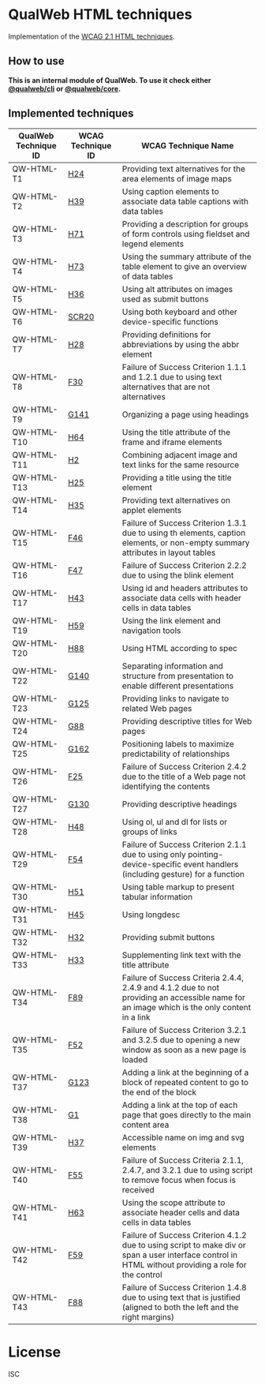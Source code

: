 # QualWeb HTML techniques

Implementation of the [WCAG 2.1 HTML techniques](https://www.w3.org/WAI/WCAG21/Techniques/#html).

## How to use

**This is an internal module of QualWeb. To use it check either [@qualweb/cli](https://github.com/qualweb/cli) or [@qualweb/core](https://github.com/qualweb/core).**

## Implemented techniques

| QualWeb Technique ID | WCAG Technique ID | WCAG Technique Name |
|---|---|---|
| QW-HTML-T1 | [H24](https://www.w3.org/WAI/WCAG21/Techniques/html/H24) | Providing text alternatives for the area elements of image maps |
| QW-HTML-T2 | [H39](https://www.w3.org/WAI/WCAG21/Techniques/html/H39) | Using caption elements to associate data table captions with data tables |
| QW-HTML-T3 | [H71](https://www.w3.org/WAI/WCAG21/Techniques/html/H71) | Providing a description for groups of form controls using fieldset and legend elements |
| QW-HTML-T4 | [H73](https://www.w3.org/WAI/WCAG21/Techniques/html/H73) | Using the summary attribute of the table element to give an overview of data tables |
| QW-HTML-T5 | [H36](https://www.w3.org/WAI/WCAG21/Techniques/html/H36) | Using alt attributes on images used as submit buttons |
| QW-HTML-T6 | [SCR20](https://www.w3.org/WAI/WCAG21/Techniques/client-side-script/SCR20) | Using both keyboard and other device-specific functions |
| QW-HTML-T7 | [H28](https://www.w3.org/WAI/WCAG21/Techniques/html/H28) | Providing definitions for abbreviations by using the abbr element |
| QW-HTML-T8 | [F30](https://www.w3.org/WAI/WCAG21/Techniques/failures/F30) | Failure of Success Criterion 1.1.1 and 1.2.1 due to using text alternatives that are not alternatives |
| QW-HTML-T9 | [G141](https://www.w3.org/WAI/WCAG21/Techniques/general/G141) | Organizing a page using headings |
| QW-HTML-T10 | [H64](https://www.w3.org/WAI/WCAG21/Techniques/html/H64) | Using the title attribute of the frame and iframe elements |
| QW-HTML-T11 | [H2](https://www.w3.org/WAI/WCAG21/Techniques/html/H2) | Combining adjacent image and text links for the same resource |
| QW-HTML-T13 | [H25](https://www.w3.org/WAI/WCAG21/Techniques/html/H25) | Providing a title using the title element |
| QW-HTML-T14 | [H35](https://www.w3.org/WAI/WCAG21/Techniques/html/H35) | Providing text alternatives on applet elements |
| QW-HTML-T15 | [F46](https://www.w3.org/WAI/WCAG21/Techniques/failures/F46) | Failure of Success Criterion 1.3.1 due to using th elements, caption elements, or non-empty summary attributes in layout tables |
| QW-HTML-T16 | [F47](https://www.w3.org/WAI/WCAG21/Techniques/failures/F47) | Failure of Success Criterion 2.2.2 due to using the blink element |
| QW-HTML-T17 | [H43](https://www.w3.org/WAI/WCAG21/Techniques/html/H43) | Using id and headers attributes to associate data cells with header cells in data tables |
| QW-HTML-T19 | [H59](https://www.w3.org/WAI/WCAG21/Techniques/html/H59) | Using the link element and navigation tools |
| QW-HTML-T20 | [H88](https://www.w3.org/WAI/WCAG21/Techniques/html/H88) | Using HTML according to spec |
| QW-HTML-T22 | [G140](https://www.w3.org/WAI/WCAG21/Techniques/general/G140) | Separating information and structure from presentation to enable different presentations |
| QW-HTML-T23 | [G125](https://www.w3.org/WAI/WCAG21/Techniques/general/G125) | Providing links to navigate to related Web pages |
| QW-HTML-T24 | [G88](https://www.w3.org/WAI/WCAG21/Techniques/general/G88) | Providing descriptive titles for Web pages |
| QW-HTML-T25 | [G162](https://www.w3.org/WAI/WCAG21/Techniques/general/G162) | Positioning labels to maximize predictability of relationships |
| QW-HTML-T26 | [F25](https://www.w3.org/WAI/WCAG21/Techniques/failures/F25) | Failure of Success Criterion 2.4.2 due to the title of a Web page not identifying the contents |
| QW-HTML-T27 | [G130](https://www.w3.org/WAI/WCAG21/Techniques/general/G130) | Providing descriptive headings |
| QW-HTML-T28 | [H48](https://www.w3.org/WAI/WCAG21/Techniques/html/H48) | Using ol, ul and dl for lists or groups of links |
| QW-HTML-T29 | [F54](https://www.w3.org/WAI/WCAG21/Techniques/failures/F54) | Failure of Success Criterion 2.1.1 due to using only pointing-device-specific event handlers (including gesture) for a function  |
| QW-HTML-T30 | [H51](https://www.w3.org/WAI/WCAG21/Techniques/html/H51) | Using table markup to present tabular information |
| QW-HTML-T31 | [H45](https://www.w3.org/WAI/WCAG21/Techniques/html/H45) | Using longdesc |
| QW-HTML-T32 | [H32](https://www.w3.org/WAI/WCAG21/Techniques/html/H32) | Providing submit buttons |
| QW-HTML-T33 | [H33](https://www.w3.org/WAI/WCAG21/Techniques/html/H33) | Supplementing link text with the title attribute |
| QW-HTML-T34 | [F89](https://www.w3.org/WAI/WCAG21/Techniques/failures/F89) | Failure of Success Criteria 2.4.4, 2.4.9 and 4.1.2 due to not providing an accessible name for an image which is the only content in a link  |
| QW-HTML-T35 | [F52](https://www.w3.org/WAI/WCAG21/Techniques/failures/F52) | Failure of Success Criterion 3.2.1 and 3.2.5 due to opening a new window as soon as a new page is loaded  |
| QW-HTML-T37 | [G123](https://www.w3.org/WAI/WCAG21/Techniques/general/G123) | Adding a link at the beginning of a block of repeated content to go to the end of the block |
| QW-HTML-T38 | [G1](https://www.w3.org/WAI/WCAG21/Techniques/general/G1) | Adding a link at the top of each page that goes directly to the main content area |
| QW-HTML-T39 | [H37](https://www.w3.org/WAI/WCAG21/Techniques/html/H37) | Accessible name on img and svg elements |
| QW-HTML-T40 | [F55](https://www.w3.org/WAI/WCAG21/Techniques/failures/F55) | Failure of Success Criteria 2.1.1, 2.4.7, and 3.2.1 due to using script to remove focus when focus is received |
| QW-HTML-T41 | [H63](https://www.w3.org/WAI/WCAG21/Techniques/html/H63) | Using the scope attribute to associate header cells and data cells in data tables |
| QW-HTML-T42 | [F59](https://www.w3.org/WAI/WCAG21/Techniques/failures/F59) | Failure of Success Criterion 4.1.2 due to using script to make div or span a user interface control in HTML without providing a role for the control |
| QW-HTML-T43 | [F88](https://www.w3.org/WAI/WCAG21/Techniques/failures/F88) | Failure of Success Criterion 1.4.8 due to using text that is justified (aligned to both the left and the right margins) |

# License

ISC
